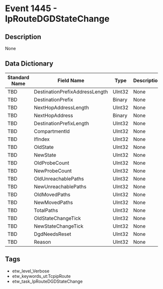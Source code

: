 # Event 1445 - IpRouteDGDStateChange

## Description
None

## Data Dictionary
|Standard Name|Field Name|Type|Description|Sample Value|
|---|---|---|---|---|
|TBD|DestinationPrefixAddressLength|UInt32|None|`None`|
|TBD|DestinationPrefix|Binary|None|`None`|
|TBD|NextHopAddressLength|UInt32|None|`None`|
|TBD|NextHopAddress|Binary|None|`None`|
|TBD|DestinationPrefixLength|UInt32|None|`None`|
|TBD|CompartmentId|UInt32|None|`None`|
|TBD|IfIndex|UInt32|None|`None`|
|TBD|OldState|UInt32|None|`None`|
|TBD|NewState|UInt32|None|`None`|
|TBD|OldProbeCount|UInt32|None|`None`|
|TBD|NewProbeCount|UInt32|None|`None`|
|TBD|OldUnreachablePaths|UInt32|None|`None`|
|TBD|NewUnreachablePaths|UInt32|None|`None`|
|TBD|OldMovedPaths|UInt32|None|`None`|
|TBD|NewMovedPaths|UInt32|None|`None`|
|TBD|TotalPaths|UInt32|None|`None`|
|TBD|OldStateChangeTick|UInt32|None|`None`|
|TBD|NewStateChangeTick|UInt32|None|`None`|
|TBD|DgdNeedsReset|UInt32|None|`None`|
|TBD|Reason|UInt32|None|`None`|

## Tags
* etw_level_Verbose
* etw_keywords_ut:TcpipRoute
* etw_task_IpRouteDGDStateChange